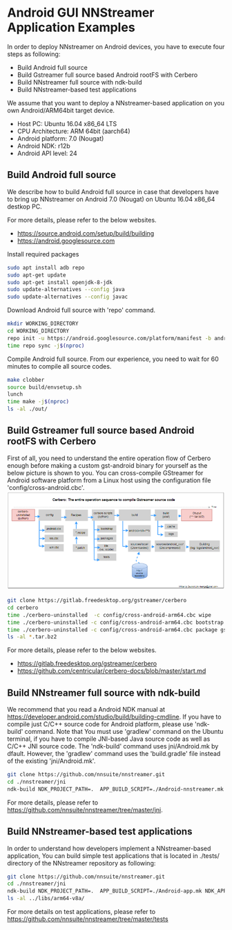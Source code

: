 # Android GUI NNStreamer Application Examples

In order to deploy NNstreamer on Android devices, you have to execute four steps as following:
 * Build Android full source
 * Build Gstreamer full source based Android rootFS with Cerbero
 * Build NNstreamer full source with ndk-build
 * Build NNstreamer-based test applications

We assume that you want to deploy a NNstreamer-based application on you own Android/ARM64bit target device.
 * Host PC: Ubuntu 16.04 x86_64 LTS
 * CPU Architecture: ARM 64bit (aarch64)
 * Android platform: 7.0 (Nougat)
 * Android NDK: r12b
 * Android API level: 24

## Build Android full source
We describe how to build Android full source in case that developers have to bring up NNstreamer
on Android 7.0 (Nougat) on Ubuntu 16.04 x86_64 destkop PC.

For more details, please refer to the below websites.
 * https://source.android.com/setup/build/building
 * https://android.googlesource.com


Install required packages
```bash
sudo apt install adb repo
sudo apt-get update
sudo apt-get install openjdk-8-jdk
sudo update-alternatives --config java
sudo update-alternatives --config javac
```

Download Android full source with 'repo' command.
```bash
mkdir WORKING_DIRECTORY
cd WORKING_DIRECTORY
repo init -u https://android.googlesource.com/platform/manifest -b android-7.0.0_r35   
time repo sync -j$(nproc)
```

Compile Android full source. From our experience, you need to wait for 60 minutes to compile all source codes.
```bash
make clobber
source build/envsetup.sh
lunch
time make -j$(nproc)
ls -al ./out/
```


## Build Gstreamer full source based Android rootFS with Cerbero
First of all, you need to understand the entire operation flow of Cerbero enough before making a custom
gst-android binary for yourself as the below picture is shown to you. You can cross-compile GStreamer
for Android software platform from a Linux host using the configuration file 'config/cross-android.cbc'.
![Cerbero: The entire build sequence](cerbero-build-flow.png)

```bash
git clone https://gitlab.freedesktop.org/gstreamer/cerbero
cd cerbero
time ./cerbero-uninstalled  -c config/cross-android-arm64.cbc wipe
time ./cerbero-uninstalled -c config/cross-android-arm64.cbc bootstrap
time ./cerbero-uninstalled -c config/cross-android-arm64.cbc package gstreamer-1.0
ls -al *.tar.bz2
```

For more details, please refer to the below websites.
 * https://gitlab.freedesktop.org/gstreamer/cerbero
 * https://github.com/centricular/cerbero-docs/blob/master/start.md

## Build NNstreamer full source with ndk-build
We recommend that you read a Android NDK manual at https://developer.android.com/studio/build/building-cmdline.
If you have to compile just C/C++ source code for Android platform, please use 'ndk-build' command.
Note that You must use 'gradlew' command on the Ubuntu terminal, if you have to compile JNI-based Java source code
as well as C/C++ JNI source code.  The 'ndk-build' command uses jni/Android.mk by dfault.
However, the 'gradlew' command uses the 'build.gradle' file instead of the existing 'jni/Android.mk'.

```bash
git clone https://github.com/nnsuite/nnstreamer.git
cd ./nnstreamer/jni
ndk-build NDK_PROJECT_PATH=.  APP_BUILD_SCRIPT=./Android-nnstreamer.mk NDK_APPLICATION_MK=./Application.mk -j$(nproc)
```

For more details, please refer to https://github.com/nnsuite/nnstreamer/tree/master/jni.


## Build NNstreamer-based test applications
In order to understand how developers implement a NNstreamer-based application,
You can build simple test applications that is located in ./tests/ directory of the NNstreamer repository as following:

```bash
git clone https://github.com/nnsuite/nnstreamer.git
cd ./nnstreamer/jni
ndk-build NDK_PROJECT_PATH=.  APP_BUILD_SCRIPT=./Android-app.mk NDK_APPLICATION_MK=./Application.mk -j$(nproc)
ls -al ../libs/arm64-v8a/
```

For more details on test applications, please refer to https://github.com/nnsuite/nnstreamer/tree/master/tests
